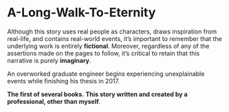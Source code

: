 # A-Long-Walk-To-Eternity
Although this story uses real people as characters, draws inspiration from real-life, and contains real-world events, it’s important to remember that the underlying work is entirely **fictional**. Moreover, regardless of any of the assertions made on the pages to follow, it’s critical to retain that this narrative is purely **imaginary**.

An overworked graduate engineer begins experiencing unexplainable events while finishing his thesis in 2017.

**The first of several books.**
**This story written and created by a professional, other than myself**.
